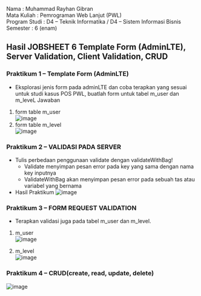 Nama : Muhammad Rayhan Gibran <br>
Mata Kuliah : Pemrograman Web Lanjut (PWL) <br>
Program Studi : D4 – Teknik Informatika / D4 – Sistem Informasi Bisnis <br>
Semester : 6 (enam)  <br>

## Hasil JOBSHEET 6 Template Form (AdminLTE), Server Validation, Client Validation, CRUD

### Praktikum 1 – Template Form (AdminLTE)
- Eksplorasi jenis form pada adminLTE dan coba terapkan yang sesuai untuk studi kasus 
POS PWL, buatlah form untuk tabel m_user dan m_leveL
Jawaban </br>
1. form table m_user </br>
![image](https://github.com/gbrn7/PWL_2024/assets/127575934/a403ffcf-67e9-4bae-85eb-27649577de99)
2. form table m_level </br>
![image](https://github.com/gbrn7/PWL_2024/assets/127575934/5a114852-1bfa-47fb-9871-3745dca2e613)

### Praktikum 2 – VALIDASI PADA SERVER
- Tulis perbedaan penggunaan validate dengan validateWithBag!
    - Validate menyimpan pesan error pada key yang sama dengan nama key inputnya 
    - ValidateWithBag akan menyimpan pesan error pada sebuah tas atau variabel yang bernama
- Hasil Praktikum
  ![image](https://github.com/gbrn7/PWL_2024/assets/127575934/3046d55d-a34e-4c68-a3dd-b761886f95a4)

### Praktikum 3 – FORM REQUEST VALIDATION
-  Terapkan validasi juga pada tabel m_user dan m_level.
1. m_user </br>
![image](https://github.com/gbrn7/PWL_2024/assets/127575934/425f544d-9706-4f8b-94a4-cb83a35c4434) </br>

1. m_level </br>
![image](https://github.com/gbrn7/PWL_2024/assets/127575934/54d8cd89-87ff-4755-bc9b-95e2f9644cb5)

### Praktikum 4 – CRUD(create, read, update, delete) </br>
![image](https://github.com/gbrn7/PWL_2024/assets/127575934/005a0646-6321-4cc7-afcd-b94106ce7884)




    





